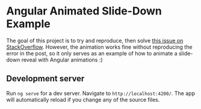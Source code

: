# Angular Animated Slide-Down Example

The goal of this project is to try and reproduce, then solve [this issue on StackOverflow](https://stackoverflow.com/questions/45138043/angular-2-animations-failed-to-execute-animate-on-element-partial-keyframe). However, the animation works fine without reproducing the error in the post, so it only serves as an example of how to animate a slide-down reveal with Angular animations :)

## Development server

Run `ng serve` for a dev server. Navigate to `http://localhost:4200/`. The app will automatically reload if you change any of the source files.
